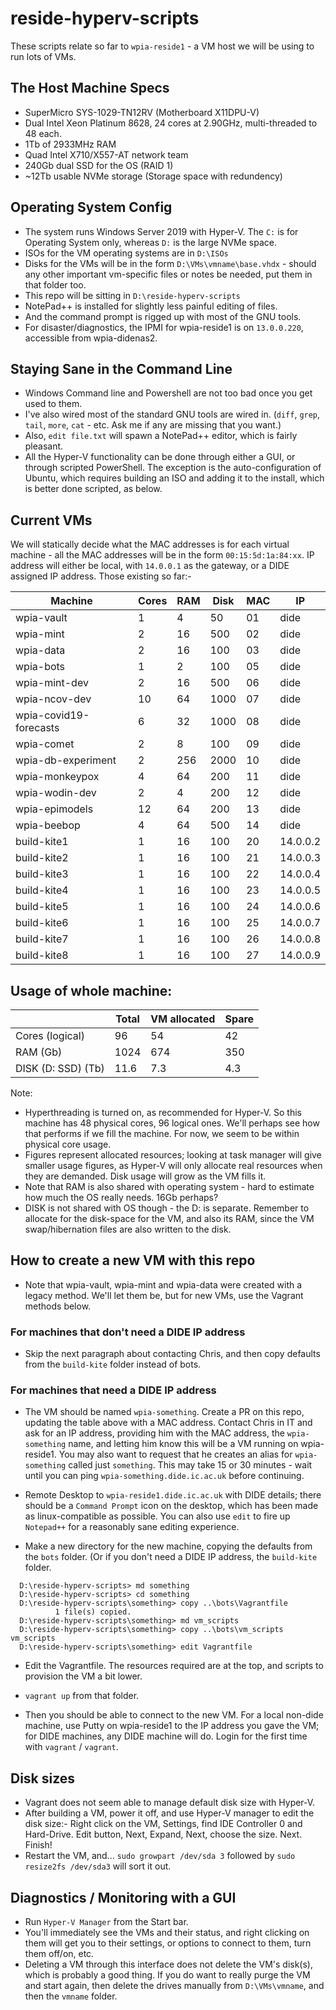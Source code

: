 # reside-hyperv-scripts

These scripts relate so far to `wpia-reside1` - a VM host we will be using
to run lots of VMs.

## The Host Machine Specs

* SuperMicro SYS-1029-TN12RV (Motherboard X11DPU-V)
* Dual Intel Xeon Platinum 8628, 24 cores at 2.90GHz, multi-threaded to 48 each.
* 1Tb of 2933MHz RAM
* Quad Intel X710/X557-AT network team
* 240Gb dual SSD for the OS (RAID 1)
* ~12Tb usable NVMe storage (Storage space with redundency)

## Operating System Config

* The system runs Windows Server 2019 with Hyper-V. The `C:` is for Operating System
only, whereas `D:` is the large NVMe space.
* ISOs for the VM operating systems are in `D:\ISOs`
* Disks for the VMs will be in the form `D:\VMs\vmname\base.vhdx` - should any other
important vm-specific files or notes be needed, put them in that folder too.
* This repo will be sitting in `D:\reside-hyperv-scripts`
* NotePad++ is installed for slightly less painful editing of files.
* And the command prompt is rigged up with most of the GNU tools.
* For disaster/diagnostics, the IPMI for wpia-reside1 is on `13.0.0.220`, accessible
from wpia-didenas2.

## Staying Sane in the Command Line

* Windows Command line and Powershell are not too bad once you get used to them.
* I've also wired most of the standard GNU tools are wired in. (`diff`, `grep`,
`tail`, `more`, `cat` - etc. Ask me if any are missing that you want.)
* Also, `edit file.txt` will spawn a NotePad++ editor, which is fairly pleasant.
* All the Hyper-V functionality can be done through either a GUI, or through scripted
PowerShell. The exception is the auto-configuration of Ubuntu, which requires building an ISO
and adding it to the install, which is better done scripted, as below.

## Current VMs

We will statically decide what the MAC addresses is for each virtual machine - all
the MAC addresses will be in the form `00:15:5d:1a:84:xx`. IP address will either be
local, with `14.0.0.1` as the gateway, or a DIDE assigned IP address. Those existing so far:-

| Machine                | Cores | RAM | Disk | MAC |     IP   |
|------------------------|-------|-----|------|-----|----------|
| wpia-vault             |   1   |  4  |  50  |  01 |   dide   |
| wpia-mint              |   2   | 16  | 500  |  02 |   dide   |
| wpia-data              |   2   | 16  | 100  |  03 |   dide   |
| wpia-bots              |   1   |  2  | 100  |  05 |   dide   |
| wpia-mint-dev          |   2   | 16  | 500  |  06 |   dide   |
| wpia-ncov-dev          |   10  | 64  | 1000 |  07 |   dide   |
| wpia-covid19-forecasts |   6   | 32  | 1000 |  08 |   dide   |
| wpia-comet             |   2   |  8  | 100  |  09 |   dide   |
| wpia-db-experiment     |   2   | 256 | 2000 |  10 |   dide   |
| wpia-monkeypox         |   4   | 64  | 200  |  11 |   dide   |
| wpia-wodin-dev         |   2   |  4  | 200  |  12 |   dide   |
| wpia-epimodels         |   12  | 64  | 200  |  13 |   dide   |
| wpia-beebop            |   4   | 64  | 500  |  14 |   dide   |
| build-kite1            |   1   | 16  | 100  |  20 | 14.0.0.2 |
| build-kite2            |   1   | 16  | 100  |  21 | 14.0.0.3 |
| build-kite3            |   1   | 16  | 100  |  22 | 14.0.0.4 |
| build-kite4            |   1   | 16  | 100  |  23 | 14.0.0.5 |
| build-kite5            |   1   | 16  | 100  |  24 | 14.0.0.6 |
| build-kite6            |   1   | 16  | 100  |  25 | 14.0.0.7 |
| build-kite7            |   1   | 16  | 100  |  26 | 14.0.0.8 |
| build-kite8            |   1   | 16  | 100  |  27 | 14.0.0.9 |

## Usage of whole machine:

|                      | Total     | VM allocated   |   Spare   |
|----------------------|-----------|----------------|-----------|
| Cores (logical)      |    96     |     54         |    42     |
| RAM (Gb)             |  1024     |    674         |   350     |
| DISK (D: SSD) (Tb)   |  11.6     |    7.3         |   4.3     |

Note:

* Hyperthreading is turned on, as recommended for Hyper-V. So this
  machine has 48 physical cores, 96 logical ones. We'll perhaps see
  how that performs if we fill the machine. For now, we seem to
  be within physical core usage.
* Figures represent allocated resources; looking at task manager
  will give smaller usage figures, as Hyper-V will only allocate
  real resources when they are demanded. Disk usage will grow as
  the VM fills it.
* Note that RAM is also shared with operating system - hard to
  estimate how much the OS really needs. 16Gb perhaps?
* DISK is not shared with OS though - the D: is separate. Remember
  to allocate for the disk-space for the VM, and also its RAM, since
  the VM swap/hibernation files are also written to the disk.

## How to create a new VM with this repo

* Note that wpia-vault, wpia-mint and wpia-data were created with a legacy method.
  We'll let them be, but for new VMs, use the Vagrant methods below.

### For machines that don't need a DIDE IP address

* Skip the next paragraph about contacting Chris, and then copy defaults
  from the `build-kite` folder instead of bots.

### For machines that need a DIDE IP address

* The VM  should be named `wpia-something`. Create a PR on this repo, updating
  the table above with a MAC address. Contact Chris in IT and ask for an IP address,
  providing him with the MAC address, the `wpia-something` name, and letting him
  know this will be a VM running on wpia-reside1. You may also want to request that
  he creates an alias for `wpia-something` called just `something`. This may take
  15 or 30 minutes - wait until you can ping `wpia-something.dide.ic.ac.uk` before
  continuing.

* Remote Desktop to `wpia-reside1.dide.ic.ac.uk` with DIDE details; there should be
  a `Command Prompt` icon on the desktop, which has been made as linux-compatible
  as possible. You can also use `edit` to fire up `Notepad++` for a reasonably
  sane editing experience.

* Make a new directory for the new machine, copying the defaults from the `bots`
  folder. (Or if you don't need a DIDE IP address, the `build-kite` folder.

```
  D:\reside-hyperv-scripts> md something
  D:\reside-hyperv-scripts> cd something
  D:\reside-hyperv-scripts\something> copy ..\bots\Vagrantfile
          1 file(s) copied.
  D:\reside-hyperv-scripts\something> md vm_scripts
  D:\reside-hyperv-scripts\something> copy ..\bots\vm_scripts vm_scripts
  D:\reside-hyperv-scripts\something> edit Vagrantfile
```

* Edit the Vagrantfile. The resources required are at the top, and scripts to
  provision the VM a bit lower.

* `vagrant up` from that folder.

* Then you should be able to connect to the new VM. For a local non-dide machine, use
Putty on wpia-reside1 to the IP address you gave the VM; for DIDE machines, any DIDE
machine will do. Login for the first time with `vagrant` / `vagrant`.

## Disk sizes

* Vagrant does not seem able to manage default disk size with Hyper-V.
* After building a VM, power it off, and use Hyper-V manager to edit
the disk size:- Right click on the VM, Settings, find IDE Controller 0
and Hard-Drive. Edit button, Next, Expand, Next, choose the size.
Next. Finish!
* Restart the VM, and... `sudo growpart /dev/sda 3` followed by
`sudo resize2fs /dev/sda3` will sort it out.

## Diagnostics / Monitoring with a GUI

* Run `Hyper-V Manager` from the Start bar.
* You'll immediately see the VMs and their status, and right clicking on them
will get you to their settings, or options to connect to them, turn them off/on, etc.
* Deleting a VM through this interface does not delete the VM's disk(s), which is
probably a good thing. If you do want to really purge the VM and start again, then
delete the drives manually from `D:\VMs\vmname`, and then the `vmname` folder.
